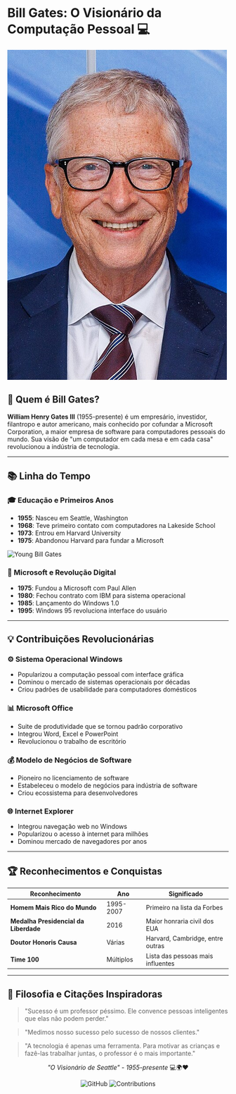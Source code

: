 
# Bill Gates: O Visionário da Computação Pessoal 💻

![Bill Gates Portrait](bill_gates_1.jpg)

## 💼 Quem é Bill Gates?

**William Henry Gates III** (1955-presente) é um empresário, investidor, filantropo e autor americano, mais conhecido por cofundar a Microsoft Corporation, a maior empresa de software para computadores pessoais do mundo. Sua visão de "um computador em cada mesa e em cada casa" revolucionou a indústria de tecnologia.

---

## 📚 Linha do Tempo

### 🎓 Educação e Primeiros Anos
- **1955**: Nasceu em Seattle, Washington
- **1968**: Teve primeiro contato com computadores na Lakeside School
- **1973**: Entrou em Harvard University
- **1975**: Abandonou Harvard para fundar a Microsoft

![Young Bill Gates](bill_gates_3.png)

### 🚀 Microsoft e Revolução Digital
- **1975**: Fundou a Microsoft com Paul Allen
- **1980**: Fechou contrato com IBM para sistema operacional
- **1985**: Lançamento do Windows 1.0
- **1995**: Windows 95 revoluciona interface do usuário

---

## 💡 Contribuições Revolucionárias

### ⚙️ Sistema Operacional Windows
- Popularizou a computação pessoal com interface gráfica
- Dominou o mercado de sistemas operacionais por décadas
- Criou padrões de usabilidade para computadores domésticos

### 📊 Microsoft Office
- Suite de produtividade que se tornou padrão corporativo
- Integrou Word, Excel e PowerPoint
- Revolucionou o trabalho de escritório

### 💰 Modelo de Negócios de Software
- Pioneiro no licenciamento de software
- Estabeleceu o modelo de negócios para indústria de software
- Criou ecossistema para desenvolvedores

### 🌐 Internet Explorer
- Integrou navegação web no Windows
- Popularizou o acesso à internet para milhões
- Dominou mercado de navegadores por anos

---

## 🏆 Reconhecimentos e Conquistas

| Reconhecimento | Ano | Significado |
|----------------|-----|-------------|
| **Homem Mais Rico do Mundo** | 1995-2007 | Primeiro na lista da Forbes |
| **Medalha Presidencial da Liberdade** | 2016 | Maior honraria civil dos EUA |
| **Doutor Honoris Causa** | Várias | Harvard, Cambridge, entre outras |
| **Time 100** | Múltiplos | Lista das pessoas mais influentes |

---

## 🎯 Filosofia e Citações Inspiradoras

> "Sucesso é um professor péssimo. Ele convence pessoas inteligentes que elas não podem perder."

> "Medimos nosso sucesso pelo sucesso de nossos clientes."

> "A tecnologia é apenas uma ferramenta. Para motivar as crianças e fazê-las trabalhar juntas, o professor é o mais importante."

<div align="center">

*"O Visionário de Seattle" - 1955-presente* 💻🌍❤️

</div>

<div align="center">

![GitHub](https://img.shields.io/badge/Bill_Gates-Visionário-blue?style=for-the-badge)
![Contributions](https://img.shields.io/badge/Computação_Pessoal-Revolução-green?style=for-the-badge)

</div>
